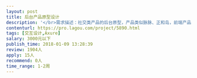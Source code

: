 ```yaml
---                
layout: post       
title: 后台产品原型设计           
description: '</br>需求描述：社交类产品的后台原型，产品类似脉脉、正和岛，前端产品原型已经基本完成。不排斥套用模板，接单后会将前端产品原型与您对接交流。</br>完成时间：2周内</br>'     
contenturl: https://pro.lagou.com/project/5890.html      
tags: [交互设计,Axure]            
salary: 3000元以下          
publish_time: 2018-01-09 13:28:39         
review: 1904人                   
apply: 15人                   
recommend: 0人                   
time_range: 1-2周              
---                 
```

